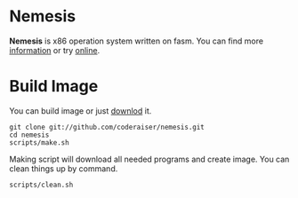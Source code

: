 Nemesis
===========

**Nemesis** is x86 operation system written on fasm.
You can find more [information](http://n3m1z1d4.pp.net.ua "information")
or try [online](http://coderaiser.github.io/nemesis "nemesis").

Build Image
===========
You can build image or just [downlod](//github.com/coderaiser/nemesis-archive/raw/master/nemizida-v0.1.0.img.gz "download ang unpack") it.

    git clone git://github.com/coderaiser/nemesis.git
    cd nemesis
    scripts/make.sh

Making script will download all needed programs and create image.
You can clean things up by command.
    
    scripts/clean.sh
    
